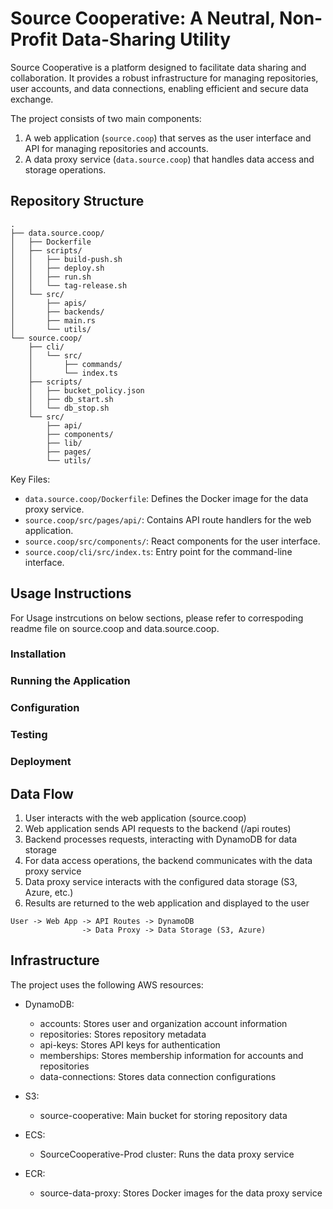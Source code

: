 # Source Cooperative: A Neutral, Non-Profit Data-Sharing Utility

Source Cooperative is a platform designed to facilitate data sharing and collaboration. It provides a robust infrastructure for managing repositories, user accounts, and data connections, enabling efficient and secure data exchange.

The project consists of two main components:
1. A web application (`source.coop`) that serves as the user interface and API for managing repositories and accounts.
2. A data proxy service (`data.source.coop`) that handles data access and storage operations.

## Repository Structure

```
.
├── data.source.coop/
│   ├── Dockerfile
│   ├── scripts/
│   │   ├── build-push.sh
│   │   ├── deploy.sh
│   │   ├── run.sh
│   │   └── tag-release.sh
│   └── src/
│       ├── apis/
│       ├── backends/
│       ├── main.rs
│       └── utils/
└── source.coop/
    ├── cli/
    │   └── src/
    │       ├── commands/
    │       └── index.ts
    ├── scripts/
    │   ├── bucket_policy.json
    │   ├── db_start.sh
    │   └── db_stop.sh
    └── src/
        ├── api/
        ├── components/
        ├── lib/
        ├── pages/
        └── utils/
```

Key Files:
- `data.source.coop/Dockerfile`: Defines the Docker image for the data proxy service.
- `source.coop/src/pages/api/`: Contains API route handlers for the web application.
- `source.coop/src/components/`: React components for the user interface.
- `source.coop/cli/src/index.ts`: Entry point for the command-line interface.

## Usage Instructions
For Usage instrcutions on below sections, please refer to correspoding readme file on source.coop and data.source.coop.

### Installation
### Running the Application
### Configuration
### Testing
### Deployment


## Data Flow

1. User interacts with the web application (source.coop)
2. Web application sends API requests to the backend (/api routes)
3. Backend processes requests, interacting with DynamoDB for data storage
4. For data access operations, the backend communicates with the data proxy service
5. Data proxy service interacts with the configured data storage (S3, Azure, etc.)
6. Results are returned to the web application and displayed to the user

```
User -> Web App -> API Routes -> DynamoDB
                -> Data Proxy -> Data Storage (S3, Azure)
```

## Infrastructure

The project uses the following AWS resources:

- DynamoDB:
  - accounts: Stores user and organization account information
  - repositories: Stores repository metadata
  - api-keys: Stores API keys for authentication
  - memberships: Stores membership information for accounts and repositories
  - data-connections: Stores data connection configurations

- S3:
  - source-cooperative: Main bucket for storing repository data

- ECS:
  - SourceCooperative-Prod cluster: Runs the data proxy service

- ECR:
  - source-data-proxy: Stores Docker images for the data proxy service
